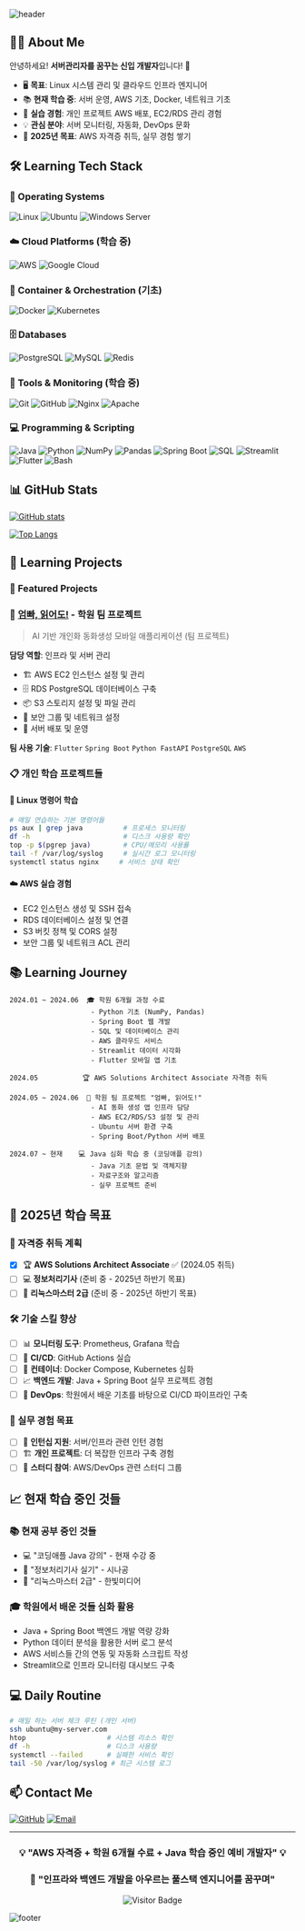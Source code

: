 ![header](https://capsule-render.vercel.app/api?type=waving&color=0:2E8B57,100:4169E1&height=300&section=header&text=Aspiring%20SysAdmin%20🌱&fontSize=50&fontColor=ffffff)

## 👨‍💻 About Me

안녕하세요! **서버관리자를 꿈꾸는 신입 개발자**입니다! 🌱

- 🖥️ **목표**: Linux 시스템 관리 및 클라우드 인프라 엔지니어
- 📚 **현재 학습 중**: 서버 운영, AWS 기초, Docker, 네트워크 기초
- 🔧 **실습 경험**: 개인 프로젝트 AWS 배포, EC2/RDS 관리 경험
- 💡 **관심 분야**: 서버 모니터링, 자동화, DevOps 문화
- 🎯 **2025년 목표**: AWS 자격증 취득, 실무 경험 쌓기

## 🛠️ Learning Tech Stack

### 🐧 Operating Systems
![Linux](https://img.shields.io/badge/Linux-FCC624?style=flat-square&logo=linux&logoColor=black)
![Ubuntu](https://img.shields.io/badge/Ubuntu-E95420?style=flat-square&logo=ubuntu&logoColor=white)
![Windows Server](https://img.shields.io/badge/Windows_Server-0078D6?style=flat-square&logo=windows&logoColor=white)

### ☁️ Cloud Platforms (학습 중)
![AWS](https://img.shields.io/badge/AWS-FF9900?style=flat-square&logo=amazon-aws&logoColor=white)
![Google Cloud](https://img.shields.io/badge/Google_Cloud-4285F4?style=flat-square&logo=google-cloud&logoColor=white)

### 🐳 Container & Orchestration (기초)
![Docker](https://img.shields.io/badge/Docker-2496ED?style=flat-square&logo=docker&logoColor=white)
![Kubernetes](https://img.shields.io/badge/Kubernetes-326CE5?style=flat-square&logo=kubernetes&logoColor=white)

### 🗄️ Databases
![PostgreSQL](https://img.shields.io/badge/PostgreSQL-4169E1?style=flat-square&logo=postgresql&logoColor=white)
![MySQL](https://img.shields.io/badge/MySQL-4479A1?style=flat-square&logo=mysql&logoColor=white)
![Redis](https://img.shields.io/badge/Redis-DC382D?style=flat-square&logo=redis&logoColor=white)

### 🔧 Tools & Monitoring (학습 중)
![Git](https://img.shields.io/badge/Git-F05032?style=flat-square&logo=git&logoColor=white)
![GitHub](https://img.shields.io/badge/GitHub-181717?style=flat-square&logo=github&logoColor=white)
![Nginx](https://img.shields.io/badge/Nginx-009639?style=flat-square&logo=nginx&logoColor=white)
![Apache](https://img.shields.io/badge/Apache-D22128?style=flat-square&logo=apache&logoColor=white)

### 💻 Programming & Scripting
![Java](https://img.shields.io/badge/Java-ED8B00?style=flat-square&logo=java&logoColor=white)
![Python](https://img.shields.io/badge/Python-3776AB?style=flat-square&logo=python&logoColor=white)
![NumPy](https://img.shields.io/badge/NumPy-013243?style=flat-square&logo=numpy&logoColor=white)
![Pandas](https://img.shields.io/badge/Pandas-150458?style=flat-square&logo=pandas&logoColor=white)
![Spring Boot](https://img.shields.io/badge/Spring_Boot-6DB33F?style=flat-square&logo=spring-boot&logoColor=white)
![SQL](https://img.shields.io/badge/SQL-4479A1?style=flat-square&logo=mysql&logoColor=white)
![Streamlit](https://img.shields.io/badge/Streamlit-FF4B4B?style=flat-square&logo=streamlit&logoColor=white)
![Flutter](https://img.shields.io/badge/Flutter-02569B?style=flat-square&logo=flutter&logoColor=white)
![Bash](https://img.shields.io/badge/Bash-4EAA25?style=flat-square&logo=gnu-bash&logoColor=white)

## 📊 GitHub Stats

[![GitHub stats](https://github-readme-stats.vercel.app/api?username=ansdud923&show_icons=true&theme=vue-light&title_color=2E8B57&text_color=4169E1&bg_color=0,f0f8ff,e6ffe6&border_color=2E8B57)](https://github.com/anuraghazra/github-readme-stats)

[![Top Langs](https://github-readme-stats.vercel.app/api/top-langs/?username=ansdud923&layout=compact&theme=vue-light&title_color=2E8B57&text_color=4169E1&bg_color=0,f0f8ff,e6ffe6&border_color=2E8B57&langs_count=8)](https://github.com/anuraghazra/github-readme-stats)

## 🚀 Learning Projects

### 🚀 Featured Projects

### 📖 [엄빠, 읽어도!](https://github.com/ansdud923/fairytale-app) - 학원 팀 프로젝트
> AI 기반 개인화 동화생성 모바일 애플리케이션 (팀 프로젝트)

**담당 역할**: 인프라 및 서버 관리 
- 🏗️ AWS EC2 인스턴스 설정 및 관리
- 🗄️ RDS PostgreSQL 데이터베이스 구축
- 📦 S3 스토리지 설정 및 파일 관리
- 🔐 보안 그룹 및 네트워크 설정
- 🚀 서버 배포 및 운영

**팀 사용 기술**: `Flutter` `Spring Boot` `Python FastAPI` `PostgreSQL` `AWS`

### 📋 개인 학습 프로젝트들

#### 🐧 Linux 명령어 학습
```bash
# 매일 연습하는 기본 명령어들
ps aux | grep java          # 프로세스 모니터링
df -h                       # 디스크 사용량 확인
top -p $(pgrep java)        # CPU/메모리 사용률
tail -f /var/log/syslog     # 실시간 로그 모니터링
systemctl status nginx     # 서비스 상태 확인
```

#### ☁️ AWS 실습 경험
- EC2 인스턴스 생성 및 SSH 접속
- RDS 데이터베이스 설정 및 연결
- S3 버킷 정책 및 CORS 설정
- 보안 그룹 및 네트워크 ACL 관리

## 📚 Learning Journey

```
2024.01 ~ 2024.06  🎓 학원 6개월 과정 수료
                    - Python 기초 (NumPy, Pandas)
                    - Spring Boot 웹 개발
                    - SQL 및 데이터베이스 관리
                    - AWS 클라우드 서비스
                    - Streamlit 데이터 시각화
                    - Flutter 모바일 앱 기초

2024.05           🏆 AWS Solutions Architect Associate 자격증 취득

2024.05 ~ 2024.06  🎨 학원 팀 프로젝트 "엄빠, 읽어도!" 
                    - AI 동화 생성 앱 인프라 담당
                    - AWS EC2/RDS/S3 설정 및 관리
                    - Ubuntu 서버 환경 구축
                    - Spring Boot/Python 서버 배포

2024.07 ~ 현재    💻 Java 심화 학습 중 (코딩애플 강의)
                    - Java 기초 문법 및 객체지향
                    - 자료구조와 알고리즘
                    - 실무 프로젝트 준비
```

## 🎯 2025년 학습 목표

### 📜 자격증 취득 계획
- [x] 🏆 **AWS Solutions Architect Associate** ✅ (2024.05 취득)
- [ ] 💻 **정보처리기사** (준비 중 - 2025년 하반기 목표)
- [ ] 🐧 **리눅스마스터 2급** (준비 중 - 2025년 하반기 목표)

### 🛠️ 기술 스킬 향상
- [ ] 📊 **모니터링 도구**: Prometheus, Grafana 학습
- [ ] 🔄 **CI/CD**: GitHub Actions 실습
- [ ] 🐳 **컨테이너**: Docker Compose, Kubernetes 심화
- [ ] 📈 **백엔드 개발**: Java + Spring Boot 실무 프로젝트 경험
- [ ] 🔧 **DevOps**: 학원에서 배운 기초를 바탕으로 CI/CD 파이프라인 구축

### 💼 실무 경험 목표
- [ ] 👥 **인턴십 지원**: 서버/인프라 관련 인턴 경험
- [ ] 🏗️ **개인 프로젝트**: 더 복잡한 인프라 구축 경험
- [ ] 📖 **스터디 참여**: AWS/DevOps 관련 스터디 그룹

## 📈 현재 학습 중인 것들

### 📚 현재 공부 중인 것들
- 💻 "코딩애플 Java 강의" - 현재 수강 중
- 📘 "정보처리기사 실기" - 시나공
- 📕 "리눅스마스터 2급" - 한빛미디어  

### 🎓 학원에서 배운 것들 심화 활용
- Java + Spring Boot 백엔드 개발 역량 강화
- Python 데이터 분석을 활용한 서버 로그 분석
- AWS 서비스들 간의 연동 및 자동화 스크립트 작성
- Streamlit으로 인프라 모니터링 대시보드 구축

## 💻 Daily Routine

```bash
# 매일 하는 서버 체크 루틴 (개인 서버)
ssh ubuntu@my-server.com
htop                    # 시스템 리소스 확인
df -h                   # 디스크 사용량
systemctl --failed      # 실패한 서비스 확인
tail -50 /var/log/syslog # 최근 시스템 로그
```

## 📫 Contact Me

[![GitHub](https://img.shields.io/badge/GitHub-181717?style=flat-square&logo=github&logoColor=white)](https://github.com/ansdud923)
[![Email](https://img.shields.io/badge/Email-EA4335?style=flat-square&logo=gmail&logoColor=white)](mailto:ansdud923@icloud.com)


---

<div align="center">

### 💡 "AWS 자격증 + 학원 6개월 수료 + Java 학습 중인 예비 개발자" 💡
### 🌱 "인프라와 백엔드 개발을 아우르는 풀스택 엔지니어를 꿈꾸며"

![Visitor Badge](https://visitor-badge.laobi.icu/badge?page_id=ansdud923.ansdud923)

</div>

![footer](https://capsule-render.vercel.app/api?type=waving&color=0:2E8B57,100:4169E1&height=150&section=footer)
